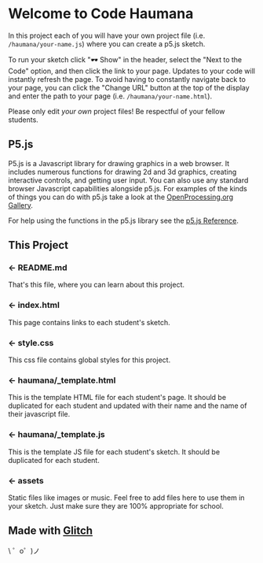 Welcome to Code Haumana
=======================

In this project each of you will have your own project file (i.e. `/haumana/your-name.js`) where you can create a p5.js sketch.

To run your sketch click "🕶 Show" in the header, select the "Next to the Code" option, and then click the link to your page. Updates to your code will instantly refresh the page. To avoid having to constantly navigate back to your page, you can click the "Change URL" button at the top of the display and enter the path to your page (i.e. `/haumana/your-name.html`).

Please only edit _your own_ project files! Be respectful of your fellow students.

P5.js
-----

P5.js is a Javascript library for drawing graphics in a web browser. It includes numerous functions for drawing 2d and 3d graphics, creating interactive controls, and getting user input. You can also use any standard browser Javascript capabilities alongside p5.js. For examples of the kinds of things you can do with p5.js take a look at the [OpenProcessing.org Gallery](https://openprocessing.org/browse/#).

For help using the functions in the p5.js library see the [p5.js Reference](https://p5js.org/reference/).

This Project
------------

### ← README.md

That's this file, where you can learn about this project.

### ← index.html

This page contains links to each student's sketch.

### ← style.css

This css file contains global styles for this project.

### ← haumana/_template.html

This is the template HTML file for each student's page. It should be duplicated for each student and updated with their name and the name of their javascript file.

### ← haumana/_template.js

This is the template JS file for each student's sketch. It should be duplicated for each student.

### ← assets

Static files like images or music. Feel free to add files here to use them in your sketch. Just make sure they are 100% appropriate for school.

Made with [Glitch](https://glitch.com/)
-------------------

\ ゜o゜)ノ
